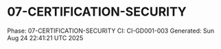 # 07-CERTIFICATION-SECURITY
Phase: 07-CERTIFICATION-SECURITY
CI: CI-GD001-003
Generated: Sun Aug 24 22:41:21 UTC 2025
